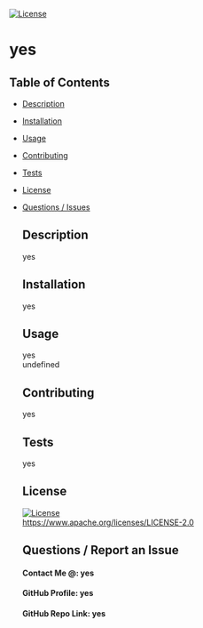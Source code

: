 [![License](https://img.shields.io/badge/License-Apache%202.0-blue.svg)](https://opensource.org/licenses/Apache-2.0)
  # yes
## Table of Contents 
* [Description](#Description)  <br>
* [Installation](#Installation)<br>
* [Usage](#Usage)<br>
* [Contributing](#Contributing)<br>
* [Tests](#Tests)<br>
* [License](#License)<br>
* [Questions / Issues](#Questions)<br>
  ## Description
  yes
  ## Installation
  yes
  ## Usage
  yes<br>
  undefined
  ## Contributing
  yes <br>
  
  
  ## Tests
  yes
  
  ## License
  [![License](https://img.shields.io/badge/License-Apache%202.0-blue.svg)](https://opensource.org/licenses/Apache-2.0)
  <br>
  <https://www.apache.org/licenses/LICENSE-2.0> 
  ## Questions / Report an Issue
  #### Contact Me @: yes<br>
  #### GitHub Profile: yes
  #### GitHub Repo Link: yes

